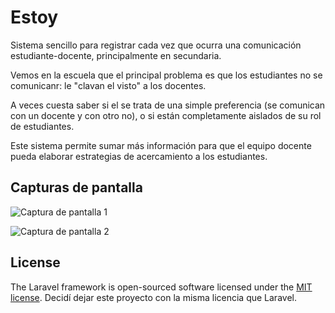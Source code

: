 # Estoy
Sistema sencillo para registrar cada vez que ocurra una comunicación
 estudiante-docente, principalmente en secundaria.

Vemos en la escuela que el principal problema es que los estudiantes no se
comunicanr: le "clavan el visto" a los docentes.

A veces cuesta saber si el se trata de una simple preferencia (se comunican con
un docente y con otro no), o si están completamente aislados de su rol de
estudiantes.

Este sistema permite sumar más información para que el equipo docente pueda
elaborar estrategias de acercamiento a los estudiantes.

## Capturas de pantalla
![Captura de pantalla 1](../assets/estoy1b.png)

![Captura de pantalla 2](../assets/estoy2.png)


## License
The Laravel framework is open-sourced software licensed under the [MIT license](https://opensource.org/licenses/MIT).
Decidí dejar este proyecto con la misma licencia que Laravel.
